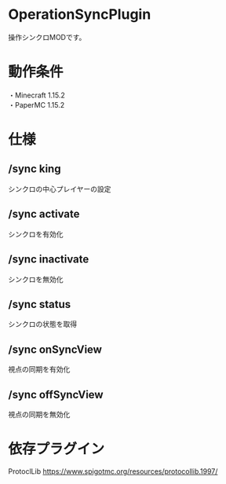 # OperationSyncPlugin
操作シンクロMODです。

# 動作条件
・Minecraft 1.15.2  
・PaperMC 1.15.2

# 仕様
## /sync king <Player>
  シンクロの中心プレイヤーの設定
## /sync activate
  シンクロを有効化
## /sync inactivate
  シンクロを無効化
## /sync status
  シンクロの状態を取得
## /sync onSyncView
  視点の同期を有効化
## /sync offSyncView
  視点の同期を無効化  
  
# 依存プラグイン
ProtoclLib
https://www.spigotmc.org/resources/protocollib.1997/

